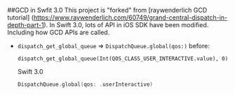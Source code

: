 ##GCD in Swfit 3.0
This project is "forked" from [raywenderlich GCD tutorial] (https://www.raywenderlich.com/60749/grand-central-dispatch-in-depth-part-1). In Swift 3.0, lots of API in iOS SDK have been modified. Including how GCD APIs are called.

- `dispatch_get_global_queue` => `DispatchQueue.global(qos:)`
  before:
  ```Swfit
  dispatch_get_global_queue(Int(QOS_CLASS_USER_INTERACTIVE.value), 0)
  ```
  Swift 3.0
  ```Swift
  DispatchQueue.global(qos: .userInteractive)
  ```
